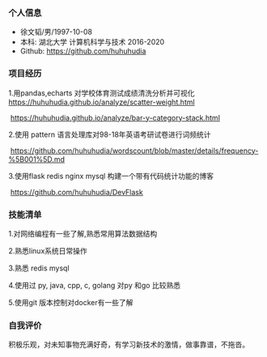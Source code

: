 ### 个人信息

- 徐文韬/男/1997-10-08
- 本科: 湖北大学 计算机科学与技术 2016-2020
- Github: https://github.com/huhuhudia



### 项目经历

1.用pandas,echarts 对学校体育测试成绩清洗分析并可视化
	https://huhuhudia.github.io/analyze/scatter-weight.html

​	https://huhuhudia.github.io/analyze/bar-y-category-stack.html



2.使用 pattern 语言处理库对98-18年英语考研试卷进行词频统计

​	https://github.com/huhuhudia/wordscount/blob/master/details/frequency-%5B001%5D.md

3.使用flask redis nginx mysql 构建一个带有代码统计功能的博客

​	https://github.com/huhuhudia/DevFlask

### 技能清单

1.对网络编程有一些了解,熟悉常用算法数据结构

2.熟悉linux系统日常操作

3.熟悉 redis mysql 

4.使用过 py, java, cpp, c, golang 对py 和go 比较熟悉

5.使用git 版本控制对docker有一些了解

### 自我评价

积极乐观，对未知事物充满好奇，有学习新技术的激情，做事靠谱，不拖沓。











